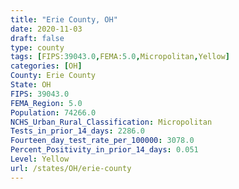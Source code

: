```yaml
---
title: "Erie County, OH"
date: 2020-11-03
draft: false
type: county
tags: [FIPS:39043.0,FEMA:5.0,Micropolitan,Yellow]
categories: [OH]
County: Erie County
State: OH
FIPS: 39043.0
FEMA_Region: 5.0
Population: 74266.0
NCHS_Urban_Rural_Classification: Micropolitan
Tests_in_prior_14_days: 2286.0
Fourteen_day_test_rate_per_100000: 3078.0
Percent_Positivity_in_prior_14_days: 0.051
Level: Yellow
url: /states/OH/erie-county
---
```



